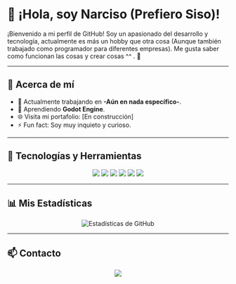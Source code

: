 # 👋 ¡Hola, soy Narciso (Prefiero Siso)!  
¡Bienvenido a mi perfil de GitHub! Soy un apasionado del desarrollo y tecnología, actualmente es más un hobby que otra cosa (Aunque también trabajado como programador para diferentes empresas). Me gusta saber como funcionan las cosas y crear cosas ^^ . 🚀

---

## 🌟 Acerca de mí
- 🔭 Actualmente trabajando en **-Aún en nada específico-**.
- 🌱 Aprendiendo **Godot Engine**.
- 🌐 Visita mi portafolio: [En construcción]
- ⚡ Fun fact: Soy muy inquieto y curioso.

---

## 🚀 Tecnologías y Herramientas
<div align="center">
  <img src="https://img.shields.io/badge/-HTML5-E34F26?logo=html5&logoColor=white&style=flat-square" />
  <img src="https://img.shields.io/badge/-CSS3-1572B6?logo=css3&logoColor=white&style=flat-square" />
  <img src="https://img.shields.io/badge/-JavaScript-F7DF1E?logo=javascript&logoColor=black&style=flat-square" />
  <img src="https://img.shields.io/badge/-Python-3776AB?logo=python&logoColor=white&style=flat-square" />
  <img src="https://img.shields.io/badge/-Godot-478CBF?logo=godot-engine&logoColor=white&style=flat-square" />
  <img src="https://img.shields.io/badge/-Git-F05032?logo=git&logoColor=white&style=flat-square" />
</div>

---

## 📊 Mis Estadísticas
<div align="center">
  <img src="https://github-readme-stats.vercel.app/api?username=sisoog91&show_icons=true&theme=tokyonight" alt="Estadísticas de GitHub" />
</div>

---

## 📫 Contacto
<div align="center">
  <a href="https://www.linkedin.com/in/ENCONSTRUCCIÓN"><img src="https://img.shields.io/badge/-LinkedIn-0077B5?logo=linkedin&logoColor=white&style=flat-square" /></a>
</div>
